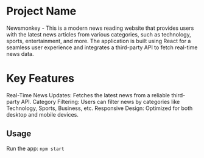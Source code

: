# Project Name
Newsmonkey - This is a modern news reading website that provides users with the latest news articles from various categories, such as technology, sports, entertainment, and more. The application is built using React for a seamless user experience and integrates a third-party API to fetch real-time news data.

# Key Features
Real-Time News Updates: Fetches the latest news from a reliable third-party API.
Category Filtering: Users can filter news by categories like Technology, Sports, Business, etc.
Responsive Design: Optimized for both desktop and mobile devices.

## Usage
Run the app: `npm start`